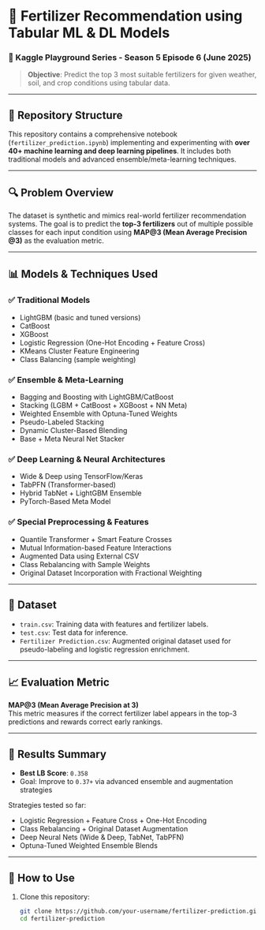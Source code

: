 # 🧪 Fertilizer Recommendation using Tabular ML & DL Models

### 🎯 Kaggle Playground Series - Season 5 Episode 6 (June 2025)

> **Objective**: Predict the top 3 most suitable fertilizers for given weather, soil, and crop conditions using tabular data.

---

## 📂 Repository Structure

This repository contains a comprehensive notebook (`fertilizer_prediction.ipynb`) implementing and experimenting with **over 40+ machine learning and deep learning pipelines**. It includes both traditional models and advanced ensemble/meta-learning techniques.

---

## 🔍 Problem Overview

The dataset is synthetic and mimics real-world fertilizer recommendation systems. The goal is to predict the **top-3 fertilizers** out of multiple possible classes for each input condition using **MAP@3 (Mean Average Precision @3)** as the evaluation metric.

---

## 📊 Models & Techniques Used

### ✅ Traditional Models
- LightGBM (basic and tuned versions)
- CatBoost
- XGBoost
- Logistic Regression (One-Hot Encoding + Feature Cross)
- KMeans Cluster Feature Engineering
- Class Balancing (sample weighting)

### ✅ Ensemble & Meta-Learning
- Bagging and Boosting with LightGBM/CatBoost
- Stacking (LGBM + CatBoost + XGBoost + NN Meta)
- Weighted Ensemble with Optuna-Tuned Weights
- Pseudo-Labeled Stacking
- Dynamic Cluster-Based Blending
- Base + Meta Neural Net Stacker

### ✅ Deep Learning & Neural Architectures
- Wide & Deep using TensorFlow/Keras
- TabPFN (Transformer-based)
- Hybrid TabNet + LightGBM Ensemble
- PyTorch-Based Meta Model

### ✅ Special Preprocessing & Features
- Quantile Transformer + Smart Feature Crosses
- Mutual Information-based Feature Interactions
- Augmented Data using External CSV
- Class Rebalancing with Sample Weights
- Original Dataset Incorporation with Fractional Weighting

---

## 📁 Dataset

- `train.csv`: Training data with features and fertilizer labels.
- `test.csv`: Test data for inference.
- `Fertilizer Prediction.csv`: Augmented original dataset used for pseudo-labeling and logistic regression enrichment.

---

## 📈 Evaluation Metric

**MAP@3 (Mean Average Precision at 3)**  
This metric measures if the correct fertilizer label appears in the top-3 predictions and rewards correct early rankings.

---

## 📌 Results Summary

- **Best LB Score**: `0.358`  
- Goal: Improve to `0.37+` via advanced ensemble and augmentation strategies

Strategies tested so far:
- Logistic Regression + Feature Cross + One-Hot Encoding
- Class Rebalancing + Original Dataset Augmentation
- Deep Neural Nets (Wide & Deep, TabNet, TabPFN)
- Optuna-Tuned Weighted Ensemble Blends

---

## 🚀 How to Use

1. Clone this repository:
   ```bash
   git clone https://github.com/your-username/fertilizer-prediction.git
   cd fertilizer-prediction
